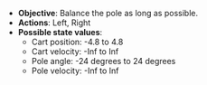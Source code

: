 * __Objective__: Balance the pole as long as possible.
* __Actions__: Left, Right
* __Possible state values__: 
    * Cart position: -4.8 to 4.8
    * Cart velocity: -Inf to Inf
    * Pole angle: -24 degrees to 24 degrees
    * Pole velocity: -Inf to Inf
